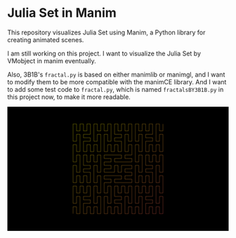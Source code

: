 # Julia Set in Manim
This repository visualizes Julia Set using Manim, a Python library for creating animated scenes.

I am still working on this project. I want to visualize the Julia Set by VMobject in manim eventually.

Also, 3B1B's `fractal.py` is based on either manimlib or manimgl, and I want to modify them to be more compatible with the manimCE library. And I want to add some test code to `fractal.py`, which is named `fractalsBY3B1B.py` in this project now,  to make it more readable.

![Image text](RenderCover2_ManimCE_v0.17.3.png)